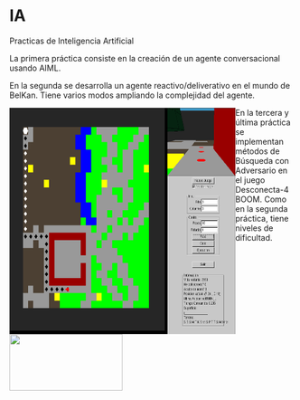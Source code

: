 # IA
Practicas de Inteligencia Artificial

La primera práctica consiste en la creación de un agente conversacional usando AIML.

En la segunda se desarrolla un agente reactivo/deliverativo en el mundo de BelKan. Tiene varios modos ampliando la complejidad del agente.

<a href="url"><img src="https://github.com/victory06/IA/blob/master/doc/P2.png" align="left" height="400" width="400" ></a>


En la tercera y última práctica se implementan métodos de Búsqueda con Adversario en el juego Desconecta-4 BOOM. Como en la segunda práctica, tiene niveles de dificultad.

<img src="https://github.com/victory06/IA/tree/master/doc/P3.png" width="200" height="100"/>

